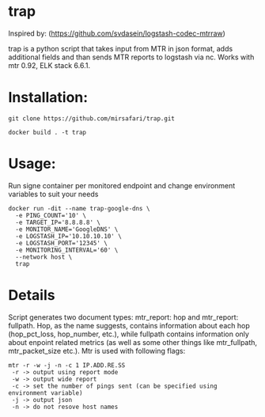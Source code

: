 # trap
Inspired by: (https://github.com/svdasein/logstash-codec-mtrraw)

trap is a python script that takes input from MTR in json format, adds additional fields and than sends MTR reports to logstash via nc.  Works with mtr 0.92, ELK stack 6.6.1. 

# Installation: 
```
git clone https://github.com/mirsafari/trap.git
```
```
docker build . -t trap
```
# Usage:
Run signe container per monitored endpoint and change environment variables to suit your needs
```
docker run -dit --name trap-google-dns \
  -e PING_COUNT='10' \
  -e TARGET_IP='8.8.8.8' \
  -e MONITOR_NAME='GoogleDNS' \
  -e LOGSTASH_IP='10.10.10.10' \
  -e LOGSTASH_PORT='12345' \
  -e MONITORING_INTERVAL='60' \
  --network host \
  trap
```
# Details
Script generates two document types: mtr_report: hop and mtr_report: fullpath. Hop, as the name suggests, contains information about each hop (hop_pct_loss, hop_number, etc.), while fullpath contains information only about enpoint related metrics (as well as some other things like mtr_fullpath, mtr_packet_size etc.). Mtr is used with following flags:
```
mtr -r -w -j -n -c 1 IP.ADD.RE.SS 
 -r -> output using report mode
 -w -> output wide report
 -c -> set the number of pings sent (can be specified using environment variable)
 -j -> output json
 -n -> do not resove host names
```
